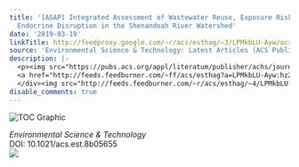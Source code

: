```yaml
---
title: '[ASAP] Integrated Assessment of Wastewater Reuse, Exposure Risk, and Fish
  Endocrine Disruption in the Shenandoah River Watershed'
date: '2019-03-19'
linkTitle: http://feedproxy.google.com/~r/acs/esthag/~3/LPMkbLU-Ayw/acs.est.8b05655
source: 'Environmental Science & Technology: Latest Articles (ACS Publications)'
description: |-
  <p><img src="https://pubs.acs.org/appl/literatum/publisher/achs/journals/content/esthag/0/esthag.ahead-of-print/acs.est.8b05655/20190319/images/medium/es-2018-05655f_0006.gif" alt="TOC Graphic"/></p><div><cite>Environmental Science & Technology</cite></div><div>DOI: 10.1021/acs.est.8b05655</div><div class="feedflare">
  <a href="http://feeds.feedburner.com/~ff/acs/esthag?a=LPMkbLU-Ayw:hz2C8fpZ8Ro:yIl2AUoC8zA"><img src="http://feeds.feedburner.com/~ff/acs/esthag?d=yIl2AUoC8zA" border="0"></img></a>
  </div><img src="http://feeds.feedburner.com/~r/acs/esthag/~4/LPMkbLU-Ayw" height="1" width="1" ...
disable_comments: true
---
```

<p><img src="https://pubs.acs.org/appl/literatum/publisher/achs/journals/content/esthag/0/esthag.ahead-of-print/acs.est.8b05655/20190319/images/medium/es-2018-05655f_0006.gif" alt="TOC Graphic"/></p><div><cite>Environmental Science & Technology</cite></div><div>DOI: 10.1021/acs.est.8b05655</div><div class="feedflare">
<a href="http://feeds.feedburner.com/~ff/acs/esthag?a=LPMkbLU-Ayw:hz2C8fpZ8Ro:yIl2AUoC8zA"><img src="http://feeds.feedburner.com/~ff/acs/esthag?d=yIl2AUoC8zA" border="0"></img></a>
</div><img src="http://feeds.feedburner.com/~r/acs/esthag/~4/LPMkbLU-Ayw" height="1" width="1" ...